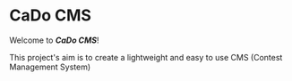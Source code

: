 # CaDo CMS
Welcome to _**CaDo CMS**_!

This project's aim is to create a lightweight and easy to use CMS (Contest Management System)